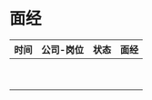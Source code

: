 # 面经

| 时间 | 公司-岗位 | 状态 | 面经 |
| ---- | --------- | ---- | ---- |
|      |           |      |      |
|      |           |      |      |
|      |           |      |      |
|      |           |      |      |
|      |           |      |      |
|      |           |      |      |
|      |           |      |      |
|      |           |      |      |
|      |           |      |      |

